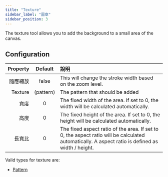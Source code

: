 ```yaml
---
title: "Texture"
sidebar_label: "圖章"
sidebar_position: 3
---
```


The texture tool allows you to add the background to a small area of the canvas.

## Configuration

| Property |  Default  | 說明                                                                                                                                               |
| --------:|:---------:|:------------------------------------------------------------------------------------------------------------------------------------------------ |
|     隨應縮放 |   false   | This will change the stroke width based on the zoom level.                                                                                       |
|  Texture | (pattern) | The pattern that should be added                                                                                                                 |
|       寬度 |     0     | The fixed width of the area. If set to 0, the width will be calculated automatically.                                                            |
|       高度 |     0     | The fixed height of the area. If set to 0, the height will be calculated automatically.                                                          |
|      長寬比 |     0     | The fixed aspect ratio of the area. If set to 0, the aspect ratio will be calculated automatically. A aspect ratio is defined as width / height. |

Valid types for texture are:

* [Pattern](../background#pattern)
